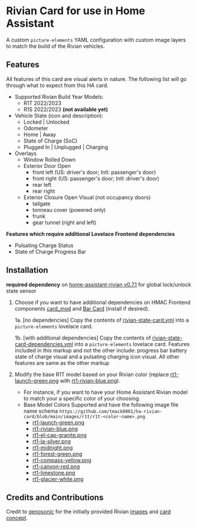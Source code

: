 # Rivian Card for use in Home Assistant

A custom `picture-elements` YAML configuration with custom image layers to match the build of the Rivian vehicles.


## Features
All features of this card are visual alerts in nature. The following list will go through what to expect from this HA card.

- Supported Rivian Build Year Models:
    - R1T 2022/2023
    - R1S 2022/2023 **(not available yet)**
- Vehicle State (icon and description):
    - Locked | Unlocked
    - Odometer
    - Home | Away
    - State of Charge (SoC)
    - Plugged In | Unplugged | Charging
- Overlays
  - Window Rolled Down
  - Exterior Door Open
      - front left (US: driver's door; Intl: passenger's door)
      - front right (US: passenger's door; Intl: driver's door)
      - rear left
      - rear right
  - Exterior Closure Open Visual (not occupancy doors)
      - tailgate
      - tonneau cover (powered only)
      - frunk
      - gear tunnel (right and left)

**Features which require additional Lovelace Frontend dependencies**
- Pulsating Charge Status
- State of Charge Progress Bar



## Installation

**required dependency** on [home-assistant-rivian  v0.7.1](https://github.com/bretterer/home-assistant-rivian/releases/tag/0.7.1) for global lock/unlock state sensor

1. Choose if you want to have additional dependencies on HMAC Frontend components [card_mod](https://github.com/thomasloven/lovelace-card-mod) and [Bar Card](https://github.com/custom-cards/bar-card) (install if desired).

    1a. [no dependencies] Copy the contents of [rivian-state-card.yml](https://github.com/tmack8001/ha-rivian-card/blob/main/src/custom-elements/rivian-state-card.yml) into a `picture-elements` lovelace card. 

    1b. [with additional dependencies] Copy the contents of [rivian-state-card-dependencies.yml](https://github.com/tmack8001/ha-rivian-card/blob/main/src/custom-elements/rivian-state-card-dependencies.yml) into a `picture-elements` lovelace card. Features included in this markup and not the other include: progress bar battery state of charge visual and a pulsating charging icon visual. All other features are same as the other markup

2. Modify the base R1T model based on your Rivian color (replace [rt1-launch-green.png](https://github.com/tmack8001/ha-rivian-card/blob/main/images/r1t/r1t-launch-green.png) with [rt1-rivian-blue.png](https://github.com/tmack8001/ha-rivian-card/blob/main/images/r1t/r1t-rivian-blue.png)). 
    - For instance, if you want to have your Home Assistant Rivian model to match your a specific color of your choosing.
    - Base Model Colors Supported and have the following image file name schema `https://github.com/tmack8001/ha-rivian-card/blob/main/images/r1t/r1t-<color-name>.png`
        - [rt1-launch-green.png](https://github.com/tmack8001/ha-rivian-card/blob/main/images/r1t/r1t-launch-green.png)
        - [rt1-rivian-blue.png](https://github.com/tmack8001/ha-rivian-card/blob/main/images/r1t/r1t-rivian-blue.png)
        - [rt1-el-cap-granite.png](https://github.com/tmack8001/ha-rivian-card/blob/main/images/r1t/r1t-el-cap-granite.png)
        - [rt1-la-silver.png](https://github.com/tmack8001/ha-rivian-card/blob/main/images/r1t/r1t-launch-green.png)
        - [rt1-midnight.png](https://github.com/tmack8001/ha-rivian-card/blob/main/images/r1t/r1t-midnight.png)
        - [rt1-forest-green.png](https://github.com/tmack8001/ha-rivian-card/blob/main/images/r1t/r1t-forest-green.png)
        - [rt1-compass-yellow.png](https://github.com/tmack8001/ha-rivian-card/blob/main/images/r1t/r1t-compass-yellow.png)
        - [rt1-canyon-red.png](https://github.com/tmack8001/ha-rivian-card/blob/main/images/r1t/r1t-canyon-red.png)
        - [rt1-limestone.png](https://github.com/tmack8001/ha-rivian-card/blob/main/images/r1t/r1t-limestone.png)
        - [rt1-glacier-white.png](https://github.com/tmack8001/ha-rivian-card/blob/main/images/r1t/r1t-glacier-white.png)

## Credits and Contributions

Credit to [genosonic](https://community.home-assistant.io/u/genosonic) for the initially provided Rivian [images](https://community.home-assistant.io/t/generic-vehicle-card/397844/28) and [card concept](https://community.home-assistant.io/t/generic-vehicle-card/397844/5).